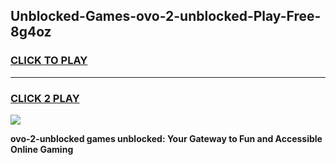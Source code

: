 
## Unblocked-Games-ovo-2-unblocked-Play-Free-8g4oz
<h3>
<a href="https://premium76.site?title=ovo-2-unblocked&ref=20M">CLICK TO PLAY</a></h3>
<hr>

<h3>
<a href="https://premium76.site?title=ovo-2-unblocked&ref=20M">CLICK 2 PLAY</a>
  
</h3>

<a href="https://premium76.site?title=ovo-2-unblocked&ref=19M"><img src="https://clearcache.store/games.png"></a>


**ovo-2-unblocked games unblocked: Your Gateway to Fun and Accessible Online Gaming**
